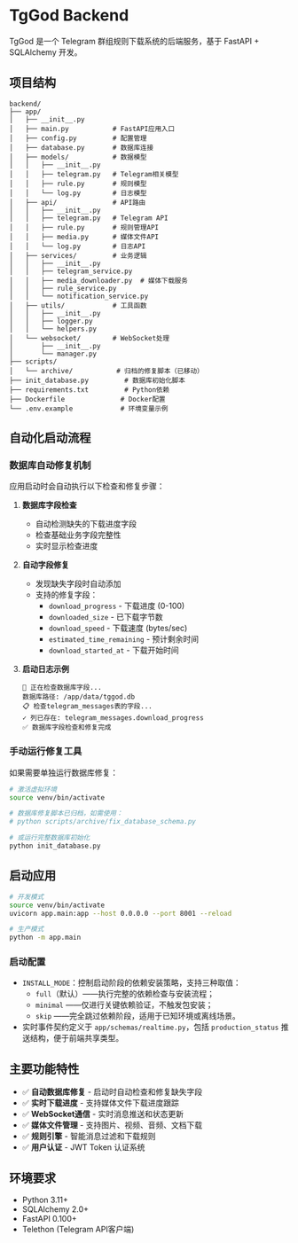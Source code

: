 # TgGod Backend

TgGod 是一个 Telegram 群组规则下载系统的后端服务，基于 FastAPI + SQLAlchemy 开发。

## 项目结构

```
backend/
├── app/
│   ├── __init__.py
│   ├── main.py           # FastAPI应用入口
│   ├── config.py         # 配置管理
│   ├── database.py       # 数据库连接
│   ├── models/           # 数据模型
│   │   ├── __init__.py
│   │   ├── telegram.py   # Telegram相关模型
│   │   ├── rule.py       # 规则模型
│   │   └── log.py        # 日志模型
│   ├── api/              # API路由
│   │   ├── __init__.py
│   │   ├── telegram.py   # Telegram API
│   │   ├── rule.py       # 规则管理API
│   │   ├── media.py      # 媒体文件API
│   │   └── log.py        # 日志API
│   ├── services/         # 业务逻辑
│   │   ├── __init__.py
│   │   ├── telegram_service.py
│   │   ├── media_downloader.py  # 媒体下载服务
│   │   ├── rule_service.py
│   │   └── notification_service.py
│   ├── utils/            # 工具函数
│   │   ├── __init__.py
│   │   ├── logger.py
│   │   └── helpers.py
│   └── websocket/        # WebSocket处理
│       ├── __init__.py
│       └── manager.py
├── scripts/
│   └── archive/           # 归档的修复脚本（已移动）
├── init_database.py         # 数据库初始化脚本
├── requirements.txt         # Python依赖
├── Dockerfile              # Docker配置
└── .env.example            # 环境变量示例
```

## 自动化启动流程

### 数据库自动修复机制

应用启动时会自动执行以下检查和修复步骤：

1. **数据库字段检查**
   - 自动检测缺失的下载进度字段
   - 检查基础业务字段完整性
   - 实时显示检查进度

2. **自动字段修复**
   - 发现缺失字段时自动添加
   - 支持的修复字段：
     - `download_progress` - 下载进度 (0-100)
     - `downloaded_size` - 已下载字节数
     - `download_speed` - 下载速度 (bytes/sec)
     - `estimated_time_remaining` - 预计剩余时间
     - `download_started_at` - 下载开始时间

3. **启动日志示例**
   ```
   🔧 正在检查数据库字段...
   数据库路径: /app/data/tggod.db
   📋 检查telegram_messages表的字段...
   ✓ 列已存在: telegram_messages.download_progress
   ✅ 数据库字段检查和修复完成
   ```

### 手动运行修复工具

如果需要单独运行数据库修复：

```bash
# 激活虚拟环境
source venv/bin/activate

# 数据库修复脚本已归档，如需使用：
# python scripts/archive/fix_database_schema.py

# 或运行完整数据库初始化
python init_database.py
```

## 启动应用

```bash
# 开发模式
source venv/bin/activate
uvicorn app.main:app --host 0.0.0.0 --port 8001 --reload

# 生产模式
python -m app.main
```

### 启动配置

- `INSTALL_MODE`：控制启动阶段的依赖安装策略，支持三种取值：
  - `full`（默认）——执行完整的依赖检查与安装流程；
  - `minimal` ——仅进行关键依赖验证，不触发包安装；
  - `skip` ——完全跳过依赖阶段，适用于已知环境或离线场景。
- 实时事件契约定义于 `app/schemas/realtime.py`，包括 `production_status` 推送结构，便于前端共享类型。 

## 主要功能特性

- ✅ **自动数据库修复** - 启动时自动检查和修复缺失字段
- ✅ **实时下载进度** - 支持媒体文件下载进度跟踪
- ✅ **WebSocket通信** - 实时消息推送和状态更新
- ✅ **媒体文件管理** - 支持图片、视频、音频、文档下载
- ✅ **规则引擎** - 智能消息过滤和下载规则
- ✅ **用户认证** - JWT Token 认证系统

## 环境要求

- Python 3.11+
- SQLAlchemy 2.0+
- FastAPI 0.100+
- Telethon (Telegram API客户端)
